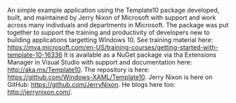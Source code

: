 An simple example application using the Template10 package developed, built, and maintained by Jerry Nixon of Microsoft  with support and work across many indivduals and departments in Microsoft.
The package was put together to support the training and productivity of developers new to building applications targetting Windows 10.
See training material here: https://mva.microsoft.com/en-US/training-courses/getting-started-with-template-10-16336
It is available as a NuGet package via tha Extensions Manager in Visual Studio with support and documentation here: http://aka.ms/Template10.
The repository is here: https://github.com/Windows-XAML/Template10.
Jerry Nixon is here on GitHub: https://github.com/JerryNixon. He blogs here too: http://jerrynixon.com/.
